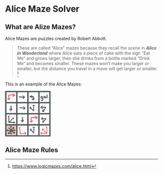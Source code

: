 # Alice Maze Solver

## What are Alize Mazes?

Alice Mazes are puzzles created by Robert Abbott. 

> These are called “Alice” mazes because they recall the scene in ***Alice in Wonderland*** where Alice eats a piece of cake with the sign “Eat Me” and grows larger, then she drinks from a bottle marked “Drink Me” and becomes smaller. These mazes won’t make you larger or smaller, but the distance you travel in a move will get larger or smaller. [^1]

This is an example of the Alice Mazes:

<img src="Examples/example_maze.png" alt="Alice Maze Example" width="150" height="150">

[^1]: https://www.logicmazes.com/alice.html

## Alice Maze Rules
